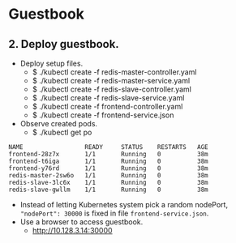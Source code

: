 # Guestbook
## 2. Deploy guestbook.
- Deploy setup files.
  - $ ./kubectl create -f redis-master-controller.yaml
  - $ ./kubectl create -f redis-master-service.yaml
  - $ ./kubectl create -f redis-slave-controller.yaml
  - $ ./kubectl create -f redis-slave-service.yaml
  - $ ./kubectl create -f frontend-controller.yaml
  - $ ./kubectl create -f frontend-service.json
- Observe created pods.
  - $ ./kubectl get po
```
NAME                 READY     STATUS    RESTARTS   AGE
frontend-28z7x       1/1       Running   0          38m
frontend-t6iga       1/1       Running   0          38m
frontend-y76rd       1/1       Running   0          38m
redis-master-2sw6o   1/1       Running   0          38m
redis-slave-3lc6x    1/1       Running   0          38m
redis-slave-gwllm    1/1       Running   0          38m
```
- Instead of letting Kubernetes system pick a random nodePort, `"nodePort": 30000` is fixed in file `frontend-service.json`.
- Use a browser to access guestbook.
  - http://10.128.3.14:30000
